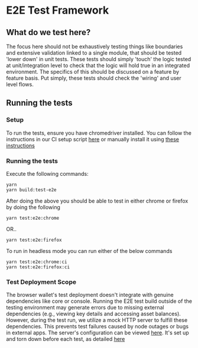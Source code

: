 # E2E Test Framework

## What do we test here?
The focus here should not be exhaustively testing things like boundaries and extensive validation linked to a single module, that should be tested 'lower down' in unit tests. These tests should simply 'touch' the logic tested at unit/integration level to check that the logic will hold true in an integrated environment. The specifics of this should be discussed on a feature by feature basis. Put simply, these tests should check the 'wiring' and user level flows.

## Running the tests
### Setup
To run the tests, ensure you have chromedriver installed. You can follow the instructions in our CI setup script [here](../../.github/scripts/install_chromedriver.sh)  or manually install it using [these instructions](https://www.browserstack.com/guide/run-selenium-tests-using-selenium-chromedriver)

### Running the tests
Execute the following commands:
``` 
yarn
yarn build:test-e2e
```

After doing the above you should be able to test in either chrome or firefox by doing the following

```
yarn test:e2e:chrome
```

OR..

```
yarn test:e2e:firefox
```

To run in headless mode you can run either of the below commands
```
yarn test:e2e:chrome:ci
yarn test:e2e:firefox:ci
```

### Test Deployment Scope
The browser wallet's test deployment doesn't integrate with genuine dependencies like core or console. Running the E2E test build outside of the testing environment may generate errors due to missing external dependencies (e.g., viewing key details and accessing asset balances). However, during the test run, we utilize a mock HTTP server to fulfill these dependencies. This prevents test failures caused by node outages or bugs in external apps. The server's configuration can be viewed [here](./helpers/wallet/http-server.ts).  It's set up and torn down before each test, as detailed [here](./setupMocks.ts)